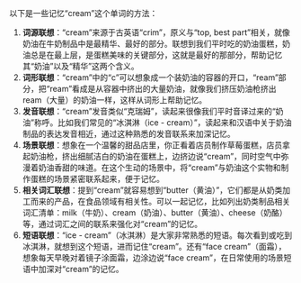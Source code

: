 以下是一些记忆“cream”这个单词的方法：
1. **词源联想**：“cream”来源于古英语“crim”，原义与“top, best part”相关，就像奶油在牛奶制品中是最精华、最好的部分。联想到我们平时吃的奶油蛋糕，奶油总是在最上层，是蛋糕美味的关键部分，这就是最好的那部分，帮助记忆其“奶油”以及“精华”这两个含义。
2. **词形联想**：“cream”中的“c”可以想象成一个装奶油的容器的开口，“ream”部分，把“ream”看成是从容器中挤出的大量奶油，就像我们挤压奶油枪挤出ream（大量）的奶油一样，这样从词形上帮助记忆。
3. **发音联想**：“cream”发音类似“克瑞姆”，读起来很像我们平时音译过来的“奶油”称呼。比如我们常见的“冰淇淋（ice - cream）”，读起来和汉语中关于奶油制品的表达发音相近，通过这种熟悉的发音联系来加深记忆。
4. **场景联想**：想象在一个温馨的甜品店里，你正看着店员制作草莓蛋糕，店员拿起奶油枪，挤出细腻洁白的奶油在蛋糕上，边挤边说“cream”，同时空气中弥漫着奶油香甜的味道。在这个生动的场景中，将“cream”与奶油这个实物和制作蛋糕的场景紧密联系起来，便于记忆。
5. **相关词汇联想**：提到“cream”就容易想到“butter（黄油）”，它们都是从奶类加工而来的产品，在食品领域有相关性。可以一起记忆，比如列出奶类制品相关词汇清单：milk（牛奶）、cream（奶油）、butter（黄油）、cheese（奶酪）等，通过词汇之间的联系来强化对“cream”的记忆。
6. **短语联想**：“ice - cream”（冰淇淋）是大家非常熟悉的短语。每次看到或吃到冰淇淋，就想到这个短语，进而记住“cream”。还有“face cream”（面霜），想象每天早晚对着镜子涂面霜，边涂边说“face cream”，在日常使用的场景短语中加深对“cream”的记忆。 